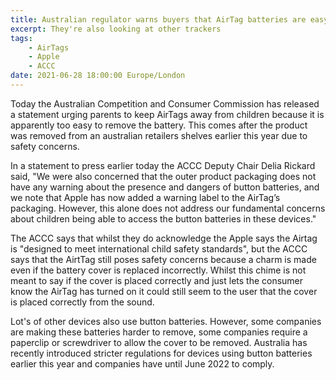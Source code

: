 ```yaml
---
title: Australian regulator warns buyers that AirTag batteries are easy for children to remove
excerpt: They're also looking at other trackers
tags:
    - AirTags
    - Apple
    - ACCC
date: 2021-06-28 18:00:00 Europe/London
---
```


Today the Australian Competition and Consumer Commission has released a statement urging parents to keep AirTags away from children because it is apparently too easy to remove the battery. This comes after the product was removed from an australian retailers shelves earlier this year due to safety concerns.

In a statement to press earlier today the ACCC Deputy Chair Delia Rickard said, "We were also concerned that the outer product packaging does not have any warning about the presence and dangers of button batteries, and we note that Apple has now added a warning label to the AirTag’s packaging. However, this alone does not address our fundamental concerns about children being able to access the button batteries in these devices."

The ACCC says that whilst they do acknowledge the Apple says the Airtag is "designed to meet international child safety standards", but the ACCC says that the AirtTag still poses safety concerns because a charm is made even if the battery cover is replaced incorrectly. Whilst this chime is not meant to say if the cover is placed correctly and just lets the consumer know the AirTag has turned on it could still seem to the user that the cover is placed correctly from the sound.

Lot's of other devices also use button batteries. However, some companies are making these batteries harder to remove, some companies require a paperclip or screwdriver to allow the cover to be removed. Australia has recently introduced stricter regulations for devices using button batteries earlier this year and companies have until June 2022 to comply.
